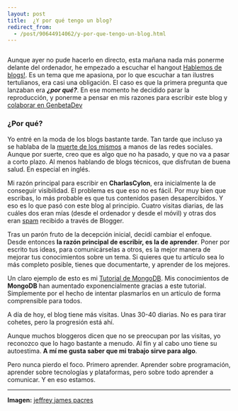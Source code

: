 ```yaml
---
layout: post
title:  ¿Y por qué tengo un blog?
redirect_from:
  - /post/90644914062/y-por-que-tengo-un-blog.html
---
```


<p><img src="http://38.media.tumblr.com/5b0bad7c8cb65fa685a6734f3f25669a/tumblr_inline_n84pqi2VRw1sno6e9.jpg" alt=""/></p>

<p>Aunque ayer no pude hacerlo en directo, esta mañana nada más ponerme delante del ordenador, he empezado a escuchar el hangout <a href="https://plus.google.com/events/cfglotuffumq9cd3665o8c15870">Hablemos de blogs!</a>. Es un tema que me apasiona, por lo que escuchar a tan ilustres tertulianos, era casi una obligación. El caso es que la primera pregunta que lanzaban era <strong><em>¿por qué?</em></strong>. En ese momento he decidido parar la reproducción, y ponerme a pensar en mis razones para escribir este blog y <a href="http://www.genbetadev.com/autor/rubenfa">colaborar en GenbetaDev</a></p>

<h3>¿Por qué?</h3>

<p>Yo entré en la moda de los blogs bastante tarde. Tan tarde que incluso ya se hablaba de la <a href="http://www.niemanlab.org/2013/12/the-blog-is-dead/">muerte de los mismos</a> a manos de las redes sociales. Aunque por suerte, creo que es algo que no ha pasado, y que no va a pasar a corto plazo. Al menos hablando de blogs técnicos, que disfrutan de buena salud. En especial en inglés.</p>

<p>Mi razón principal para escribir en <strong>CharlasCylon</strong>, era inicialmente la de conseguir visibilidad. El problema es que eso no es fácil. Por muy bien que escribas, lo más probable es que tus contenidos pasen desapercibidos. Y eso es lo que pasó con este blog al principio. Cuatro visitas diarias, de las cuáles dos eran mías (desde el ordenador y desde el móvil) y otras dos eran <a href="http://www.tecnoxps.com/2012/08/how-much-spam-visit-your-blog-some.html">spam</a> recibido a través de Blogger.</p>

<p>Tras un parón fruto de la decepción inicial, decidí cambiar el enfoque. Desde entonces <strong>la razón principal de escribir, es la de aprender</strong>. Poner por escrito tus ideas, para comunicárselas a otros, es la mejor manera de mejorar tus conocimientos sobre un tema. Si quieres que tu artículo sea lo más completo posible, tienes que documentarte, y aprender de los mejores.</p>

<p>Un claro ejemplo de esto es mi <a href="http://charlascylon.com/mongodb">Tutorial de MongoDB</a>. Mis conocimientos de <strong>MongoDB</strong> han aumentado exponencialmente gracias a este tutorial. Simplemente por el hecho de intentar plasmarlos en un artículo de forma comprensible para todos.</p>

<p>A día de hoy, el blog tiene más visitas. Unas 30-40 diarias. No es para tirar cohetes, pero la progresión está ahí.</p>

<p>Aunque muchos bloggeros dicen que no se preocupan por las visitas, yo reconozco que lo hago bastante a menudo. Al fin y al cabo uno tiene su autoestima. <strong>A mí me  gusta saber que mi trabajo sirve para algo</strong>.</p>

<p>Pero nunca pierdo el foco. Primero aprender. Aprender sobre programación, aprender sobre tecnologías y plataformas, pero sobre todo aprender a comunicar. Y en eso estamos.</p>

<hr><p><strong>Imagen:</strong> <a href="https://www.flickr.com/photos/jjpacres/">jeffrey james pacres</a></p>
